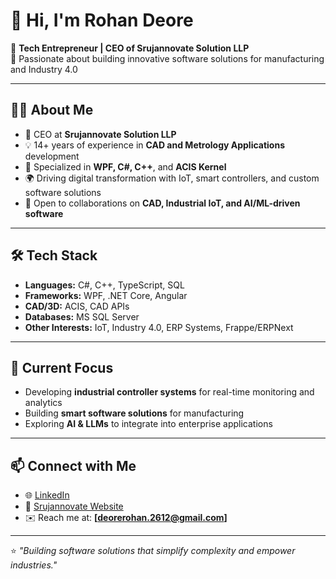 # 👋 Hi, I'm Rohan Deore  

💼 **Tech Entrepreneur | CEO of Srujannovate Solution LLP**  
🚀 Passionate about building innovative software solutions for manufacturing and Industry 4.0  

---

## 👨‍💻 About Me  
- 🏢 CEO at **Srujannovate Solution LLP**  
- 💡 14+ years of experience in **CAD and Metrology Applications** development  
- 🔧 Specialized in **WPF, C#, C++**, and **ACIS Kernel**  
- 🌍 Driving digital transformation with IoT, smart controllers, and custom software solutions  
- 🤝 Open to collaborations on **CAD, Industrial IoT, and AI/ML-driven software**  

---

## 🛠️ Tech Stack  
- **Languages:** C#, C++, TypeScript, SQL  
- **Frameworks:** WPF, .NET Core, Angular  
- **CAD/3D:** ACIS, CAD APIs  
- **Databases:** MS SQL Server  
- **Other Interests:** IoT, Industry 4.0, ERP Systems, Frappe/ERPNext  

---

## 🌱 Current Focus  
- Developing **industrial controller systems** for real-time monitoring and analytics  
- Building **smart software solutions** for manufacturing  
- Exploring **AI & LLMs** to integrate into enterprise applications  

---

## 📫 Connect with Me  
- 🌐 [LinkedIn]([https://www.linkedin.com/in/rohan-deore/](https://www.linkedin.com/in/rohan-deore-5882b8333/))  
- 🏢 [Srujannovate Website](https://srujannovate.com)  
- ✉️ Reach me at: **[deorerohan.2612@gmail.com]**  

---
⭐️ *"Building software solutions that simplify complexity and empower industries."*  

